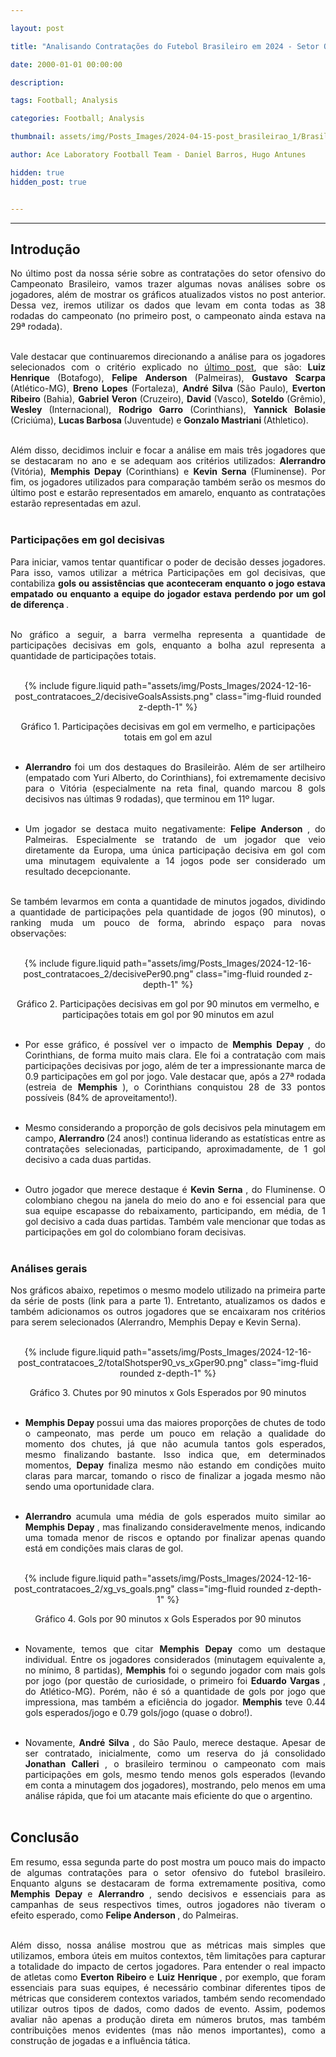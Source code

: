 ```yaml
---

layout: post

title: "Analisando Contratações do Futebol Brasileiro em 2024 - Setor Ofensivo: Parte 2"

date: 2000-01-01 00:00:00

description:

tags: Football; Analysis

categories: Football; Analysis

thumbnail: assets/img/Posts_Images/2024-04-15-post_brasileirao_1/Brasileirao_Assai_2022.png

author: Ace Laboratory Football Team - Daniel Barros, Hugo Antunes

hidden: true
hidden_post: true


---
```


---

<h2> <b> Introdução </b></h2>
  
<div  style="text-align: justify">

No último post da nossa série sobre as contratações do setor ofensivo do Campeonato Brasileiro, vamos trazer algumas novas análises sobre os jogadores, além de mostrar os gráficos atualizados vistos no post anterior. Dessa vez, iremos utilizar os dados que levam em conta todas as 38 rodadas do campeonato (no primeiro post, o campeonato ainda estava na 29ª rodada).
<br/><br/>

Vale destacar que continuaremos direcionando a análise para os jogadores selecionados com o critério explicado no <a  href = "https://ac3lab.github.io/blog/2000/post_contratacoes_1_pt/"> último post</a>, que são: <b> Luiz Henrique </b> (Botafogo), <b> Felipe Anderson </b> (Palmeiras), <b> Gustavo Scarpa </b> (Atlético-MG), <b> Breno Lopes </b> (Fortaleza), <b> André Silva </b> (São Paulo), <b> Everton Ribeiro </b> (Bahia), <b> Gabriel Veron </b> (Cruzeiro), <b> David </b> (Vasco), <b> Soteldo </b> (Grêmio), <b> Wesley </b> (Internacional), <b> Rodrigo Garro </b> (Corinthians), <b> Yannick Bolasie </b> (Criciúma), <b> Lucas Barbosa </b> (Juventude) e <b> Gonzalo Mastriani </b> (Athletico). <br/><br/>

Além disso, decidimos incluir e focar a análise em mais três jogadores que se destacaram no ano e se adequam aos critérios utilizados: <b> Alerrandro </b> (Vitória), <b> Memphis Depay </b> (Corinthians) e <b> Kevin Serna </b> (Fluminense). Por fim, os jogadores utilizados para comparação também serão os mesmos do último post e estarão representados em amarelo, enquanto as contratações estarão representadas em azul.  <br/><br/>

<h3> <b> Participações em gol decisivas </b> </h3>

Para iniciar, vamos tentar quantificar o poder de decisão desses jogadores. Para isso, vamos utilizar a métrica Participações em gol decisivas, que contabiliza <b> gols ou assistências que aconteceram enquanto o jogo estava empatado ou enquanto a equipe do jogador estava perdendo por um gol de diferença </b>. <br/><br/>

No gráfico a seguir, a barra vermelha representa a quantidade de participações decisivas em gols, enquanto a bolha azul representa a quantidade de participações totais. <br/><br/>

<div  style="width: 100%; margin: 0 auto; text-align: center;">

{% include figure.liquid path="assets/img/Posts_Images/2024-12-16-post_contratacoes_2/decisiveGoalsAssists.png" class="img-fluid rounded z-depth-1" %}

</div>

<center>Gráfico 1. Participações decisivas em gol em vermelho, e participações totais em gol em azul <br/><br/></center>

- <b> Alerrandro </b> foi um dos destaques do Brasileirão. Além de ser artilheiro (empatado com Yuri Alberto, do Corinthians), foi extremamente decisivo para o Vitória (especialmente na reta final, quando marcou 8 gols decisivos nas últimas 9 rodadas), que terminou em 11º lugar. <br/><br/>

- Um jogador se destaca muito negativamente: <b> Felipe Anderson </b>, do Palmeiras. Especialmente se tratando de um jogador que veio diretamente da Europa, uma única participação decisiva em gol com uma minutagem equivalente a 14 jogos pode ser considerado um resultado decepcionante. <br/><br/>

Se também levarmos em conta a quantidade de minutos jogados, dividindo a quantidade de participações pela quantidade de jogos (90 minutos), o ranking muda um pouco de forma, abrindo espaço para novas observações: <br/><br/>

<div  style="width: 100%; margin: 0 auto; text-align: center;">

{% include figure.liquid path="assets/img/Posts_Images/2024-12-16-post_contratacoes_2/decisivePer90.png" class="img-fluid rounded z-depth-1" %}

</div>

<center>Gráfico 2. Participações decisivas em gol por 90 minutos em vermelho, e participações totais em gol por 90 minutos em azul <br/><br/></center>

- Por esse gráfico, é possível ver o impacto de <b> Memphis Depay </b>, do Corinthians, de forma muito mais clara. Ele foi a contratação com mais participações decisivas por jogo, além de ter a impressionante marca de 0.9 participações em gol por jogo. Vale destacar que, após a 27ª rodada (estreia de <b> Memphis </b>), o Corinthians conquistou 28 de 33 pontos possíveis (84% de aproveitamento!). <br/><br/>

- Mesmo considerando a proporção de gols decisivos pela minutagem em campo, <b> Alerrandro </b> (24 anos!) continua liderando as estatísticas entre as contratações selecionadas, participando, aproximadamente, de 1 gol decisivo a cada duas partidas. <br/><br/>

- Outro jogador que merece destaque é <b> Kevin Serna </b>, do Fluminense. O colombiano chegou na janela do meio do ano e foi essencial para que sua equipe escapasse do rebaixamento, participando, em média, de 1 gol decisivo a cada duas partidas. Também vale mencionar que todas as participações em gol do colombiano foram decisivas. <br/><br/>

<h3>  <b> Análises gerais </b> </h3>

Nos gráficos abaixo, repetimos o mesmo modelo utilizado na primeira parte da série de posts (link para a parte 1). Entretanto, atualizamos os dados e também adicionamos os outros jogadores que se encaixaram nos critérios para serem selecionados (Alerrandro, Memphis Depay e Kevin Serna). <br/><br/>

<div  style="width: 100%; margin: 0 auto; text-align: center;">

{% include figure.liquid path="assets/img/Posts_Images/2024-12-16-post_contratacoes_2/totalShotsper90_vs_xGper90.png" class="img-fluid rounded z-depth-1" %}

</div>

<center>Gráfico 3. Chutes por 90 minutos x Gols Esperados por 90 minutos <br/><br/></center>

- <b> Memphis Depay </b> possui uma das maiores proporções de chutes de todo o campeonato, mas perde um pouco em relação a qualidade do momento dos chutes, já que não acumula tantos gols esperados, mesmo finalizando bastante. Isso indica que, em determinados momentos, <b> Depay </b> finaliza mesmo não estando em condições muito claras para marcar, tomando o risco de finalizar a jogada mesmo não sendo uma oportunidade clara. <br/><br/>

- <b> Alerrandro </b> acumula uma média de gols esperados muito similar ao <b> Memphis Depay </b>, mas finalizando consideravelmente menos, indicando uma tomada menor de riscos e optando por finalizar apenas quando está em condições mais claras de gol. <br/><br/>

<div  style="width: 100%; margin: 0 auto; text-align: center;">

{% include figure.liquid path="assets/img/Posts_Images/2024-12-16-post_contratacoes_2/xg_vs_goals.png" class="img-fluid rounded z-depth-1" %}

</div>

<center> Gráfico 4. Gols por 90 minutos x Gols Esperados por 90 minutos <br/><br/></center>

- Novamente, temos que citar <b> Memphis Depay </b> como um destaque individual. Entre os jogadores considerados (minutagem equivalente a, no mínimo, 8 partidas), <b> Memphis </b> foi o segundo jogador com mais gols por jogo (por questão de curiosidade, o primeiro foi <b> Eduardo Vargas </b>, do Atlético-MG). Porém, não é só a quantidade de gols por jogo que impressiona, mas também a eficiência do jogador. <b> Memphis </b> teve 0.44 gols esperados/jogo e 0.79 gols/jogo (quase o dobro!). <br/><br/>

- Novamente, <b> André Silva </b>, do São Paulo, merece destaque. Apesar de ser contratado, inicialmente, como um reserva do já consolidado <b> Jonathan Calleri </b>, o brasileiro terminou o campeonato com mais participações em gols, mesmo tendo menos gols esperados (levando em conta a minutagem dos jogadores), mostrando, pelo menos em uma análise rápida, que foi um atacante mais eficiente do que o argentino. <br/><br/>


<h2> <b> Conclusão </b></h2>

Em resumo, essa segunda parte do post mostra um pouco mais do impacto de algumas contratações para o setor ofensivo do futebol brasileiro. Enquanto alguns se destacaram de forma extremamente positiva, como <b> Memphis Depay </b> e <b> Alerrandro </b>, sendo decisivos e essenciais para as campanhas de seus respectivos times, outros jogadores não tiveram o efeito esperado, como <b> Felipe Anderson </b>, do Palmeiras. <br/><br/>

Além disso, nossa análise mostrou que as métricas mais simples que utilizamos, embora úteis em muitos contextos, têm limitações para capturar a totalidade do impacto de certos jogadores. Para entender o real impacto de atletas como <b> Everton Ribeiro </b> e <b> Luiz Henrique </b>, por exemplo, que foram essenciais para suas equipes, é necessário combinar diferentes tipos de métricas que considerem contextos variados, também sendo recomendado utilizar outros tipos de dados, como dados de evento. Assim, podemos avaliar não apenas a produção direta em números brutos, mas também contribuições menos evidentes (mas não menos importantes), como a construção de jogadas e a influência tática. <br/><br/>



<div>

